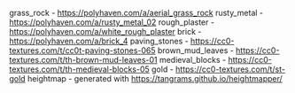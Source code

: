 grass_rock - https://polyhaven.com/a/aerial_grass_rock
rusty_metal - https://polyhaven.com/a/rusty_metal_02
rough_plaster - https://polyhaven.com/a/white_rough_plaster
brick - https://polyhaven.com/a/brick_4
paving_stones - https://cc0-textures.com/t/cc0t-paving-stones-065
brown_mud_leaves - https://cc0-textures.com/t/th-brown-mud-leaves-01
medieval_blocks - https://cc0-textures.com/t/th-medieval-blocks-05
gold - https://cc0-textures.com/t/st-gold
heightmap - generated with https://tangrams.github.io/heightmapper/